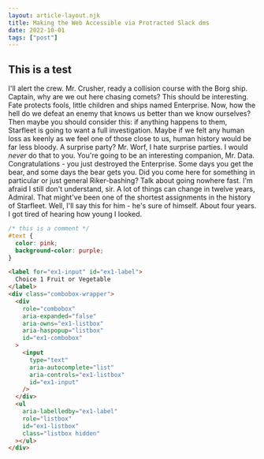 ```yaml
---
layout: article-layout.njk
title: Making the Web Accessible via Protracted Slack dms
date: 2022-10-01
tags: ["post"]
---
```


## This is a test

I'll alert the crew. Mr. Crusher, ready a collision course with the Borg ship. Captain, why are we out here chasing comets? This should be interesting. Fate protects fools, little children and ships named Enterprise. Now, how the hell do we defeat an enemy that knows us better than we know ourselves? Then maybe you should consider this: if anything happens to them, Starfleet is going to want a full investigation. Maybe if we felt any human loss as keenly as we feel one of those close to us, human history would be far less bloody. A surprise party? Mr. Worf, I hate surprise parties. I would _never_ do that to you. You're going to be an interesting companion, Mr. Data. Congratulations - you just destroyed the Enterprise. Some days you get the bear, and some days the bear gets you. Did you come here for something in particular or just general Riker-bashing? Talk about going nowhere fast. I'm afraid I still don't understand, sir. A lot of things can change in twelve years, Admiral. That might've been one of the shortest assignments in the history of Starfleet. Well, I'll say this for him - he's sure of himself. About four years. I got tired of hearing how young I looked.
```css
/* this is a comment */
#text {
  color: pink;
  background-color: purple;
}
```

```html
<label for="ex1-input" id="ex1-label">
  Choice 1 Fruit or Vegetable
</label>
<div class="combobox-wrapper">
  <div
    role="combobox"
    aria-expanded="false"
    aria-owns="ex1-listbox"
    aria-haspopup="listbox"
    id="ex1-combobox"
  >
    <input
      type="text"
      aria-autocomplete="list"
      aria-controls="ex1-listbox"
      id="ex1-input"
    />
  </div>
  <ul
    aria-labelledby="ex1-label"
    role="listbox"
    id="ex1-listbox"
    class="listbox hidden"
  ></ul>
</div>
```

